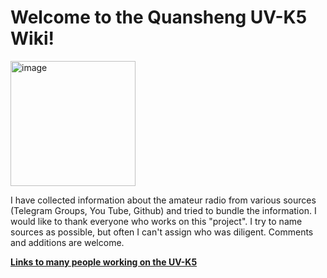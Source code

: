 # Welcome to the Quansheng UV-K5 Wiki!

<img width="200" alt="image" src="https://github.com/ludwich66/Quansheng_UV-K5_Wiki/assets/12202733/19823838-7a3f-4ba4-b943-df7f01d16527">

I have collected information about the amateur radio from various sources (Telegram Groups, You Tube, Github) and tried to bundle the information.
I would like to thank everyone who works on this "project".
I try to name sources as possible, but often I can't assign who was diligent. Comments and additions are welcome.


[**Links to many people working on the UV-K5**](https://github.com/ludwich66/Quansheng_UV-K5_Wiki)
